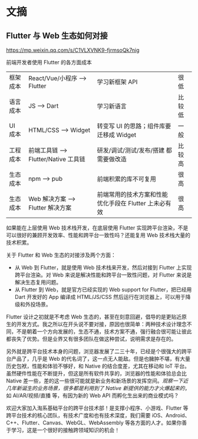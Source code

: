 # 文摘


## Flutter 与 Web 生态如何对接

https://mp.weixin.qq.com/s/C1VLXVNK9-fjrmsoQk7nig

前端开发者使用 Flutter 的各方面成本

|||||
--------|------------------------------------|------------------------------------------------|-------
框架成本 | React/Vue/小程序 --> Flutter        | 学习新框架 API                                  | 很低
语言成本 | JS --> Dart                        | 学习新语言                                      | 比较低
UI 成本 | HTML/CSS --> Widget                | 转变写 UI 的思路；组件库要迁移成 Widget            | 一般
工程成本 | 前端工具链 --> Flutter/Native 工具链 | 研发/调试/测试/发布/搭建 都需要做改造               | 比较高
生态成本 | npm --> pub                        | 前端积累的库不可复用                              | 很高
生态成本 | Web 解决方案 --> Flutter 解决方案    | 前端常用的技术方案和性能优化手段在 Flutter 上未必有效 | 很高

如果能在上层使用 Web 技术栈开发，在底层使用 Flutter 实现跨平台渲染，不是可以很好的兼顾开发效率、性能和跨平台一致性吗？还能复用 Web 技术栈大量的技术积累。

关于 Flutter 和 Web 生态的对接涉及两个方面：
* 从 Web 到 Flutter，就是使用 Web 技术栈来开发，然后对接到 Flutter 上实现跨平台渲染。对 Web 来说是解决性能和跨平台一致性问题，对 Flutter 来说是解决生态复用问题。
* 从 Flutter 到 Web，就是官方已经实现的 Web support for Flutter，把已经用 Dart 开发好的 App 编译成 HTML/JS/CSS 然后运行在浏览器上，可以用于降级和外投场景。

Flutter 设计之初就是不考虑 Web 生态的，甚至在刻意回避，倡导的是更贴近原生的开发方式。我之所以在开头说不要对接，原因也很简单：两种技术设计理念不同，不是朝着一个方向发展的，生态不通，技术方案不通，强行融合很可能让彼此都丧失了优势。但是业界又有很多团队在做这种尝试，说明需求是存在的。

另外就是跨平台技术本身的问题，浏览器发展了二三十年，已经是个很强大的跨平台产品了，几乎是 Web 的代名词了，这一点无人能敌。但是也臃肿不堪，有大量历史包袱，性能和体验不够好，和 Native 的结合度差，尤其在移动和 IoT 平台。虽然硬件性能在不断提升，但这是所有软件共享的，浏览器的性能和体验总会比 Native 差一些，差的这一些很可能就是新业务和新场景的发挥空间。*观察一下近几年新诞生的业务场景，很多都是利用到了 Native 新提供的能力才火爆起来的*，如 AI/AR/视频/直播 等，有因为新的 Web API 而孵化生出来的商业模式吗？

欢迎大家加入淘系基础平台的跨平台技术部！是支撑小程序、小游戏、Flutter 等跨平台技术的核心团队，有技术广度和也有技术深度，我们需要 iOS、Android、C++、Flutter、Canvas、WebGL、WebAssembly 等各方面的人才。如果你善于学习，这是一个很好的接触跨领域知识的机会！

